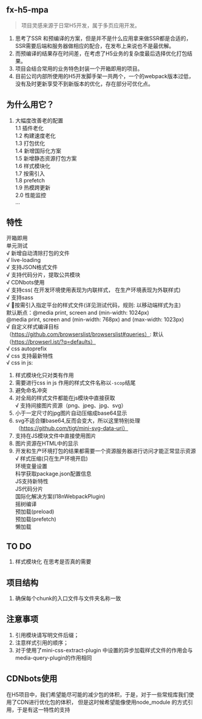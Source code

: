 ## fx-h5-mpa 
> 项目灵感来源于日常H5开发，属于多页应用开发。

1. 思考了SSR 和预编译的方案，但是并不是什么应用拿来做SSR都是合适的，SSR需要后端和服务器做相应的配合，在发布上来说也不是最优解。
2. 而预编译的结果存在时间差，在考虑了H5业务的复杂度最后选择优化打包结果。
3. 项目会结合常用的业务特色封装一个开箱即用的项目。
4. 目前公司内部所使用的H5开发脚手架一共两个，一个的webpack版本过低，没有及时更新享受不到新版本的优化，存在部分可优化点。

## 为什么用它？
1. 大幅度改善老的配置 <br/>
  1.1 插件老化<br/>
  1.2 构建速度老化<br/>
  1.3 打包优化<br/>
  1.4 新增国际化方案<br/>
  1.5 新增静态资源打包方案<br/>
  1.6 样式模块化<br/>
  1.7 按需引入<br/>
  1.8 prefetch<br/>
  1.9 热模跨更新<br/>
  2.0 性能监控<br/>
  ...
## 特性
开箱即用 <br/>
单元测试 <br/>
√ 新增自动清除打包的文件 <br/>
√ live-loading <br/>
√ 支持JSON格式文件 <br/>
√ 支持代码分片，提取公共模块 <br/>
√ CDNbots使用 <br/>
√ 支持css( 在开发环境使用表现为内联样式， 在生产环境表现为外联样式) <br/>
√ 支持sass <br/>
√ 🍉按需引入指定平台的样式文件(详见测试代码，规则: 以移动端样式为主)<br/>
  默认断点：@media print, screen and (min-width: 1024px)  <br/>
  @media print, screen and (min-width: 768px) and (max-width: 1023px)  <br/>
√ 自定义样式编译目标（https://github.com/browserslist/browserslist#queries）: 默认 （https://browserl.ist/?q=defaults）<br/>
√ css autoprefix <br/>
√ css 支持最新特性 <br/>
√ css in js: <br/>
  1. 样式模块化只对类有作用<br/>
  2. 需要进行css in js 作用的样式文件名称以`-scop`结尾 <br/>
  3. 避免命名冲突 <br/>
  4. 对全局的样式文件都能在js模块中直接获取 <br/>
√ 支持间接图片资源（png、jpeg、jpg、svg） <br/>
  1. 小于一定尺寸的jpg图片自动压缩成base64显示<br/>
  2. svg不适合赚base64,反而会变大，所以这里特别处理（https://github.com/tigt/mini-svg-data-uri）
  3. 支持在JS模块文件中直接使用图片 <br/>
  4. 图片资源在HTML中的显示 <br/>
  5. 开发和生产环境打包的结果都需要一个资源服务器进行访问才能正常显示资源
√ 样式压缩(只在生产环境开启)<br/>
  环境变量设置 <br/>
  科学获取package.json配置信息 <br/>
  JS支持新特性 <br/>
  JS代码分片 <br/>
  国际化解决方案(I18nWebpackPlugin) <br/>
  摇树编译 <br/>
  预加载(preload) <br/>
  预加载(prefetch) <br/>
  懒加载 <br/>
  

 


## TO DO 
1. 样式模块化 在思考是否真的需要

## 项目结构
1. 确保每个chunk的入口文件与文件夹名称一致

## 注意事项
1. 引用模块请写明文件后缀；
2. 注意样式引用的顺序；
3. 对于使用了mini-css-extract-plugin 中设置的异步加载样式文件的作用会与media-query-plugin的作用相同

## CDNbots使用
在H5项目中，我们希望能尽可能的减少包的体积，于是，对于一些常规库我们使用了CDN进行优化包的体积，
但是这时候希望能像使用node_module 的方式引用，于是有这一特性的支持


